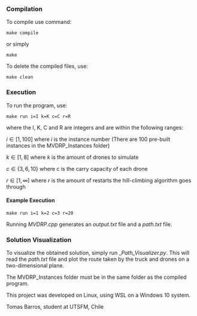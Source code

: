 ### Compilation

To compile use command:

```
make compile
```

or simply

```
make
```

To delete the compiled files, use:

```
make clean
```

### Execution

To run the program, use:

```
make run i=I k=K c=C r=R
```

where the I, K, C and R are integers and are within the following ranges:

$i \in [1,100]$ where $i$ is the instance number (There are 100 pre-built instances in the MVDRP_Instances folder)

$k \in [1,8]$ where $k$ is the amount of drones to simulate

$c \in \{3,6,10\}$ where c is the carry capacity of each drone

$r \in [1, \infty]$ where $r$ is the amount of restarts the hill-climbing algorithm goes through

#### Example Execution

```
make run i=1 k=2 c=3 r=20
```

Running _MVDRP.cpp_ generates an _output.txt_ file and a _path.txt_ file. 

### Solution Visualization

To visualize the obtained solution, simply run __Path_Visualizer.py_. This will read the _path.txt_ file and plot the route taken by the truck and drones on a two-dimensional plane.

The MVDRP_Instances folder must be in the same folder as the compiled program.

This project was developed on Linux, using WSL on a Windows 10 system.

Tomas Barros, student at UTSFM, Chile